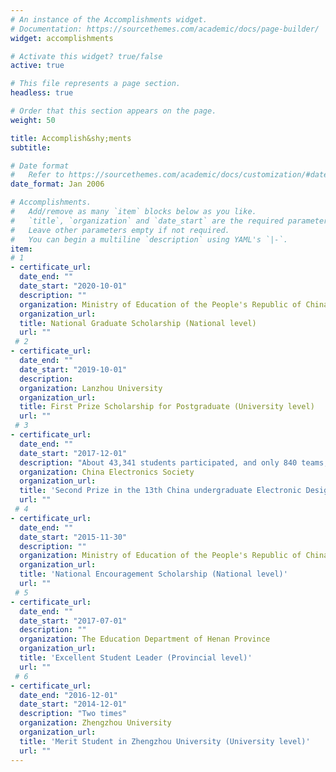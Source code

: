 ```yaml
---
# An instance of the Accomplishments widget.
# Documentation: https://sourcethemes.com/academic/docs/page-builder/
widget: accomplishments

# Activate this widget? true/false
active: true

# This file represents a page section.
headless: true

# Order that this section appears on the page.
weight: 50

title: Accomplish&shy;ments
subtitle:

# Date format
#   Refer to https://sourcethemes.com/academic/docs/customization/#date-format
date_format: Jan 2006

# Accomplishments.
#   Add/remove as many `item` blocks below as you like.
#   `title`, `organization` and `date_start` are the required parameters.
#   Leave other parameters empty if not required.
#   You can begin a multiline `description` using YAML's `|-`.
item:
# 1
- certificate_url: 
  date_end: ""
  date_start: "2020-10-01"
  description: ""
  organization: Ministry of Education of the People's Republic of China
  organization_url: 
  title: National Graduate Scholarship (National level)
  url: ""
 # 2
- certificate_url: 
  date_end: ""
  date_start: "2019-10-01"
  description: 
  organization: Lanzhou University
  organization_url: 
  title: First Prize Scholarship for Postgraduate (University level)
  url: ""
 # 3
- certificate_url: 
  date_end: ""
  date_start: "2017-12-01"
  description: "About 43,341 students participated, and only 840 teams, nearly 2,520 won the prize."
  organization: China Electronics Society
  organization_url: 
  title: 'Second Prize in the 13th China undergraduate Electronic Design Contest (National level)'
  url: ""
 # 4
- certificate_url: 
  date_end: ""
  date_start: "2015-11-30"
  description: ""
  organization: Ministry of Education of the People's Republic of China
  organization_url: 
  title: 'National Encouragement Scholarship (National level)'
  url: ""
 # 5
- certificate_url: 
  date_end: ""
  date_start: "2017-07-01"
  description: ""
  organization: The Education Department of Henan Province
  organization_url: 
  title: 'Excellent Student Leader (Provincial level)'
  url: ""
 # 6
- certificate_url: 
  date_end: "2016-12-01"
  date_start: "2014-12-01"
  description: "Two times"
  organization: Zhengzhou University
  organization_url: 
  title: 'Merit Student in Zhengzhou University (University level)'
  url: ""
---
```

